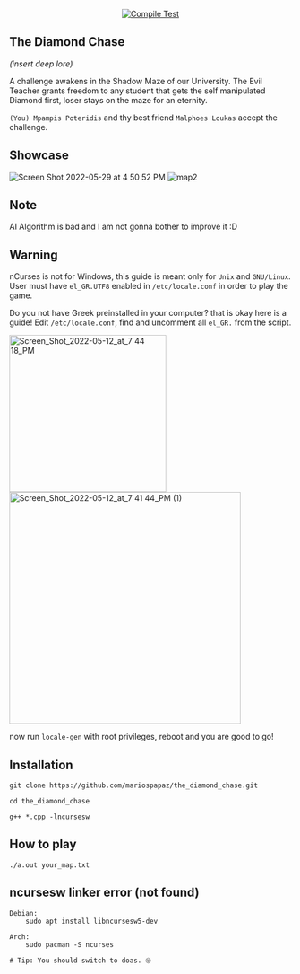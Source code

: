 <div align="center">

[![Compile Test](https://github.com/mariospapaz/the_diamond_chase/actions/workflows/blank.yml/badge.svg)](https://github.com/mariospapaz/the_diamond_chase/actions/workflows/blank.yml)

</div>

## The Diamond Chase
*(insert deep lore)*


A challenge awakens in the Shadow Maze of our University.
The Evil Teacher grants freedom to any student that gets the self manipulated Diamond first, loser stays on the maze for an eternity.

`(You) Mpampis Poteridis` and thy best friend  `Malphoes Loukas`  accept the challenge.

## Showcase
![Screen Shot 2022-05-29 at 4 50 52 PM](https://user-images.githubusercontent.com/30930688/170873445-b3bc6d52-bbea-4ec1-9674-cb566c1ffd6b.png)
![map2](https://user-images.githubusercontent.com/30930688/170873497-680a1265-464b-4b52-a9f4-e4d93ce3c298.png)


## Note
AI Algorithm is bad and I am not gonna bother to improve it :D


## Warning
nCurses is not for Windows, this guide is meant only for `Unix` and `GNU/Linux`.
User must have `el_GR.UTF8` enabled in `/etc/locale.conf` in order to play the game.

Do you not have Greek preinstalled in your computer? that is okay here is a guide!
Edit `/etc/locale.conf`, find and uncomment all `el_GR.` from the script.



<img width="280" alt="Screen_Shot_2022-05-12_at_7 44 18_PM" src="https://user-images.githubusercontent.com/30930688/170873428-34d99fdf-84a3-4e4c-9e88-0bb44fc8840e.png">
<img width="413" alt="Screen_Shot_2022-05-12_at_7 41 44_PM (1)" src="https://user-images.githubusercontent.com/30930688/170873524-50990be1-a0db-4a69-af3c-eb1287448648.png">


now run `locale-gen` with root privileges, reboot and you are good to go!



## Installation
```shell
git clone https://github.com/mariospapaz/the_diamond_chase.git 

cd the_diamond_chase

g++ *.cpp -lncursesw
```

## How to play
`./a.out your_map.txt`

## ncursesw linker error (not found)
```shell
Debian:
    sudo apt install libncursesw5-dev

Arch:
    sudo pacman -S ncurses

# Tip: You should switch to doas. 🙄
```
